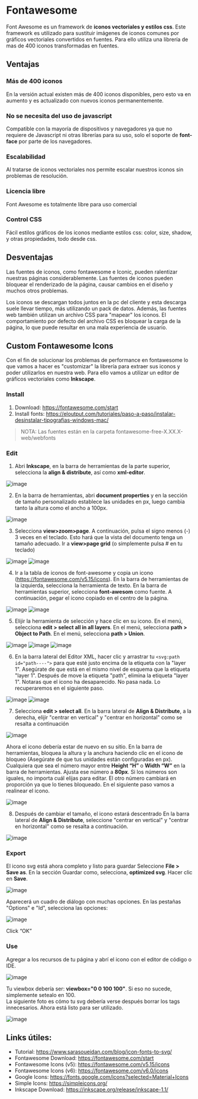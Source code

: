 # Fontawesome
Font Awesome es un framework de **iconos vectoriales y estilos css**. Este framework es utilizado para sustituir imágenes de iconos comunes por gráficos vectoriales convertidos en fuentes. Para ello utiliza una librería de mas de 400 iconos transformadas en fuentes.

## Ventajas

### Más de 400 iconos

En la versión actual existen más de 400 iconos disponibles, pero esto va en aumento y es actualizado con nuevos iconos permanentemente.

### No se necesita del uso de javascript

Compatible con la mayoría de dispositivos y navegadores ya que no requiere de Javascript ni otras librerías para su uso, solo el soporte de **font-face** por parte de los navegadores.

### Escalabilidad

Al tratarse de iconos vectoriales nos permite escalar nuestros iconos sin problemas de resolución.

### Licencia libre

Font Awesome es totalmente libre para uso comercial

### Control CSS

Fácil estilos gráficos de los iconos mediante estilos css:  color, size, shadow, y otras propiedades, todo desde css.

## Desventajas

Las fuentes de iconos, como fontawesome e Iconic, pueden ralentizar nuestras páginas considerablemente. Las fuentes de iconos pueden bloquear el renderizado de la página, causar cambios en el diseño y muchos otros problemas.

Los iconos se descargan todos juntos en la pc del cliente y esta descarga suele llevar tiempo, más utilizando un pack de datos. Además, las fuentes web también utilizan un archivo CSS para "mapear" los iconos. El comportamiento por defecto del archivo CSS es bloquear la carga de la página, lo que puede resultar en una mala experiencia de usuario.

## Custom Fontawesome Icons

Con el fin de solucionar los problemas de performance en fontawesome lo que vamos a hacer es "customizar" la librería para extraer sus iconos y poder utilizarlos en nuestra web. Para ello vamos a utilizar un editor de gráficos vectoriales como **Inkscape**.

### Install
1. Download: https://fontawesome.com/start
3. Install fonts: https://eloutput.com/tutoriales/paso-a-paso/instalar-desinstalar-tipografias-windows-mac/

> NOTA: Las fuentes están en la carpeta fontawesome-free-X.XX.X-web/webfonts

### Edit
1. Abri **Inkscape**, en la barra de herramientas de la parte superior, selecciona la **align & distribute**, así como **xml-editor**.

![image](https://user-images.githubusercontent.com/21185543/121961315-aa5f3f00-cd3d-11eb-9711-5fa329d1fdb3.png)

2. En la barra de herramientas, abri **document properties** y en la sección de tamaño personalizado establece las unidades en px, luego cambia tanto la altura como el ancho a 100px.

![image](https://user-images.githubusercontent.com/21185543/121961456-d5e22980-cd3d-11eb-969c-1125cf35eac3.png)

3. Selecciona **view>zoom>page**. A continuación, pulsa el signo menos (-) 3 veces en el teclado. Esto hará que la vista del documento tenga un tamaño adecuado.
Ir a **view>page grid** (o simplemente pulsa # en tu teclado)

![image](https://user-images.githubusercontent.com/21185543/121961716-26f21d80-cd3e-11eb-95a4-fc3677a1eaff.png)
![image](https://user-images.githubusercontent.com/21185543/121961767-36716680-cd3e-11eb-996e-f65bf307b9c8.png)

4. Ir a la tabla de iconos de font-awesome y copia un icono (https://fontawesome.com/v5.15/icons).
En la barra de herramientas de la izquierda, selecciona la herramienta de texto.
En la barra de herramientas superior, selecciona **font-awesom** como fuente. 
A continuación, pegar el icono copiado en el centro de la página.

![image](https://user-images.githubusercontent.com/21185543/121961931-6ae52280-cd3e-11eb-95ce-f989ced42489.png)
![image](https://user-images.githubusercontent.com/21185543/121961960-77697b00-cd3e-11eb-9a06-f388f5f764a9.png)

5. Elijir la herramienta de selección y hace clic en su icono.
En el menú, selecciona **edit > select all in all layers**.
En el menú, selecciona **path > Object to Path**. 
En el menú, selecciona **path > Union**.

![image](https://user-images.githubusercontent.com/21185543/121962185-c9120580-cd3e-11eb-8993-ca4efa324a85.png)
![image](https://user-images.githubusercontent.com/21185543/121962220-d4fdc780-cd3e-11eb-9090-41a449c0b8b6.png)
![image](https://user-images.githubusercontent.com/21185543/121962249-e1822000-cd3e-11eb-87bc-fc0e56497433.png)

6. En la barra lateral del Editor XML, hacer clic y arrastrar tu ```<svg:path id="path----">``` para que esté justo encima de la etiqueta con la "layer 1". Asegúrate de que está en el mismo nivel de esquema que la etiqueta "layer 1".
Después de move la etiqueta "path", elimina la etiqueta "layer 1".
Notaras que el icono ha desaparecido.  No pasa nada.  Lo recuperaremos en el siguiente paso.

![image](https://user-images.githubusercontent.com/21185543/121963097-088d2180-cd40-11eb-990f-c04502463297.png)
![image](https://user-images.githubusercontent.com/21185543/121963132-1347b680-cd40-11eb-8431-ea8023c099f4.png)

7. Selecciona **edit > select all**.
En la barra lateral de **Align & Distribute**, a la derecha, elijir "centrar en vertical" y "centrar en horizontal" como se resalta a continuación

![image](https://user-images.githubusercontent.com/21185543/121963580-b1d41780-cd40-11eb-8918-0f1e86776865.png)

Ahora el icono debería estar de nuevo en su sitio.
En la barra de herramientas, bloquea la altura y la anchura haciendo clic en el icono de bloqueo (Asegúrate de que tus unidades están configuradas en px).
Cualquiera que sea el número mayor entre **Height “H”** o **Width “W”** en la barra de herramientas. Ajusta ese número a **80px**. Si los números son iguales, no importa cuál elijas para editar. El otro número cambiará en proporción ya que lo tienes bloqueado.
En el siguiente paso vamos a realinear el icono.

![image](https://user-images.githubusercontent.com/21185543/121963837-08d9ec80-cd41-11eb-9c4c-711adfbd07ac.png)

8. Después de cambiar el tamaño, el icono estará descentrado
En la barra lateral de **Align & Distribute**, seleccione "centrar en vertical" y "centrar en horizontal" como se resalta a continuación.

![image](https://user-images.githubusercontent.com/21185543/121963580-b1d41780-cd40-11eb-8918-0f1e86776865.png)

### Export

El icono svg está ahora completo y listo para guardar
Seleccione **File > Save as**. En la sección Guardar como, selecciona, **optimized svg**. Hacer clic en **Save**.

![image](https://user-images.githubusercontent.com/21185543/121964502-07f58a80-cd42-11eb-9dc6-49c8ec08eb53.png)

Aparecerá un cuadro de diálogo con muchas opciones.
En las pestañas "Options" e "Id", selecciona las opciones:

![image](https://user-images.githubusercontent.com/21185543/121964621-307d8480-cd42-11eb-96ee-a802f426b888.png)

Click “OK”


### Use
Agregar a los recursos de tu página y abrí el icono con el editor de código o IDE.

![image](https://user-images.githubusercontent.com/21185543/121964923-9f5add80-cd42-11eb-9224-3a6df9445922.png)

Tu viewbox debería ser: **viewbox="0 0 100 100"**. Si eso no sucede, simplemente setealo en 100.  
La siguiente foto es cómo tu svg debería verse después borrar los tags innecesarios. Ahora está listo para ser utilizado.

![image](https://user-images.githubusercontent.com/21185543/121964984-bdc0d900-cd42-11eb-9cea-e577e906c89f.png)


## Links útiles:
 
- Tutorial: https://www.sarasoueidan.com/blog/icon-fonts-to-svg/
- Fontawesome Download: https://fontawesome.com/start
- Fontawesome Icons (v5): https://fontawesome.com/v5.15/icons
- Fontawesome Icons (v6): https://fontawesome.com/v6.0/icons
- Google Icons: https://fonts.google.com/icons?selected=Material+Icons
- Simple Icons: https://simpleicons.org/
- Inkscape Download: https://inkscape.org/release/inkscape-1.1/
